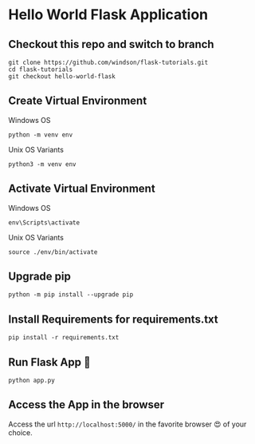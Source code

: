 # Hello World Flask Application
## Checkout this repo and switch to branch
```shell
git clone https://github.com/windson/flask-tutorials.git
cd flask-tutorials
git checkout hello-world-flask
```
## Create Virtual Environment
Windows OS

```shell
python -m venv env
```

Unix OS Variants

```shell
python3 -m venv env
```

## Activate Virtual Environment

Windows OS

```shell
env\Scripts\activate
```

Unix OS Variants

```shell
source ./env/bin/activate
```

## Upgrade pip

```shell
python -m pip install --upgrade pip
```

## Install Requirements for requirements.txt

```shell
pip install -r requirements.txt
```

## Run Flask App :rocket:

```shell
python app.py
```

## Access the App in the browser
Access the url `http://localhost:5000/` in the favorite browser 😍 of your choice.
